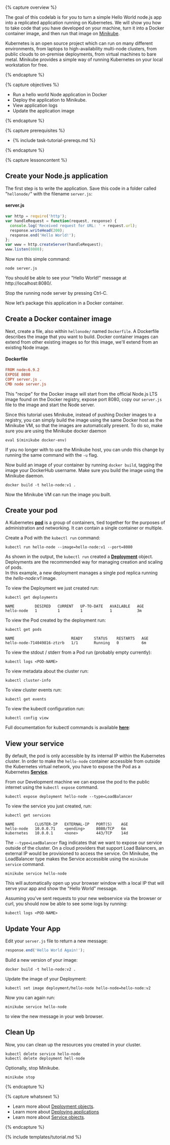 ---
---

{% capture overview %}

The goal of this codelab is for you to turn a simple Hello World node.js app 
into a replicated application running on Kubernetes. We will show you how to 
take code that you have developed on your machine, turn it into a Docker
container image, and then run that image on [Minikube](/docs/getting-started-guides/minikube).

Kubernetes is an open source project which can run on many different environments, 
from laptops to high-availability multi-node clusters, from public clouds to 
on-premise deployments, from virtual machines to bare metal. Minikube provides
a simple way of running Kubernetes on your local workstation for free.

{% endcapture %}

{% capture objectives %}

* Run a hello world Node application in Docker
* Deploy the application to Minikube.
* View application logs
* Update the application image

{% endcapture %}

{% capture prerequisites %}

* {% include task-tutorial-prereqs.md %}

{% endcapture %}

{% capture lessoncontent %}

## Create your Node.js application

The first step is to write the application. Save this code in a folder called "`hellonode/`" with the filename `server.js`:

#### server.js

```javascript
var http = require('http');
var handleRequest = function(request, response) {
  console.log('Received request for URL: ' + request.url);
  response.writeHead(200);
  response.end('Hello World!');
};
var www = http.createServer(handleRequest);
www.listen(8080);
```

Now run this simple command:

```shell
node server.js
```

You should be able to see your "Hello World!" message at http://localhost:8080/. 

Stop the running node server by pressing Ctrl-C.

Now let’s package this application in a Docker container.

## Create a Docker container image

Next, create a file, also within `hellonode/` named `Dockerfile`. A Dockerfile describes the image that you want to build. Docker container images can extend from other existing images so for this image, we'll extend from an existing Node image.

#### Dockerfile

```conf
FROM node:6.9.2
EXPOSE 8080
COPY server.js .
CMD node server.js
```

This "recipe" for the Docker image will start from the official Node.js LTS image found on the Docker registry, 
expose port 8080, copy our `server.js` file to the image and start the Node server.

Since this tutorial uses Minikube, instead of pushing Docker images to a
registry, you can simply build the image using the same Docker host as
the Minikube VM, so that the images are automatically present. To do so, make
sure you are using the Minikube docker daemon

```shell
eval $(minikube docker-env)
```

If you no longer with to use the Minikube host, you can undo this change by
running the same command with the `-u` flag.

Now build an image of your container by running `docker build`, tagging the 
image your DockerHub username. Make sure you build the image using the 
Minikube daemon.

```shell
docker build -t hello-node:v1 .
```

Now the Minikube VM can run the image you built.

## Create your pod

A Kubernetes **[pod](/docs/user-guide/pods/)** is a group of containers, tied 
together for the purposes of administration and networking. It can contain a 
single container or multiple.

Create a Pod with the `kubectl run` command:

```shell
kubectl run hello-node --image=hello-node:v1 --port=8080
```

As shown in the output, the `kubectl run` created a **[Deployment](/docs/user-guide/deployments/)** object.  
Deployments are the recommended way for managing creation and scaling of pods.  
In this example, a new deployment manages a single pod replica 
running the *hello-node:v1* image.

To view the Deployment we just created run:

```shell
kubectl get deployments

NAME         DESIRED   CURRENT   UP-TO-DATE   AVAILABLE   AGE
hello-node   1         1         1            1           3m
```

To view the Pod created by the deployment run:

```shell
kubectl get pods

NAME                         READY     STATUS    RESTARTS   AGE
hello-node-714049816-ztzrb   1/1       Running   0          6m
```

To view the stdout / stderr from a Pod run (probably empty currently):

```shell
kubectl logs <POD-NAME>
```

To view metadata about the cluster run:

```shell
kubectl cluster-info
```

To view cluster events run:

```shell
kubectl get events
```

To view the kubectl configuration run:

```shell
kubectl config view
```

Full documentation for kubectl commands is available **[here](/docs/user-guide/kubectl-overview/)**:

## View your service

By default, the pod is only accessible by its internal IP within the Kubernetes cluster. 
In order to make the `hello-node` container accessible from outside the 
Kubernetes virtual network, you have to expose the Pod as a 
Kubernetes **[Service](/docs/user-guide/services/)**.

From our Development machine we can expose the pod to the public internet 
using the `kubectl expose` command.  

```shell
kubectl expose deployment hello-node --type=LoadBalancer         
```

To view the service you just created, run:

```shell
kubectl get services

NAME         CLUSTER-IP   EXTERNAL-IP   PORT(S)    AGE
hello-node   10.0.0.71    <pending>     8080/TCP   6m
kubernetes   10.0.0.1     <none>        443/TCP    14d
```

The `--type=LoadBalancer` flag indicates that we want to expose our service 
outside of the cluster. On a cloud providers that support Load Balancers, 
an external IP would be provisioned to access the service. On Minikube, 
the LoadBalancer type makes the Service accessible using the `minikube service`
command. 

```shell
minikube service hello-node
```

This will automatically open up your browser window with a local IP that 
will serve your app and show the "Hello World" message.

Assuming you've sent requests to your new webservice via the browser or curl,
you should now be able to see some logs by running:

```shell
kubectl logs <POD-NAME>
```

## Update Your App

Edit your `server.js` file to return a new message:

```javascript
response.end('Hello World Again!');

```

Build a new version of your image:

```shell
docker build -t hello-node:v2 .
```

Update the image of your Deployment:

```shell
kubectl set image deployment/hello-node hello-node=hello-node:v2
```

Now you can again run:

```shell
minikube service hello-node
```

to view the new message in your web browser.


## Clean Up

Now, you can clean up the resources you created in your cluster.

```shell
kubectl delete service hello-node
kubectl delete deployment hell-node
```

Optionally, stop Minikube.

```shell
minikube stop
```


{% endcapture %}


{% capture whatsnext %}

* Learn more about [Deployment objects](/docs/user-guide/deployments/).
* Learn more about [Deploying applications](http://localhost:4000/docs/user-guide/deploying-applications/)
* Learn more about [Service objects](/docs/user-guide/services/).


{% endcapture %}

{% include templates/tutorial.md %}
